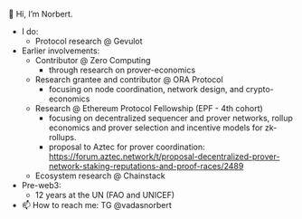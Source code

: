 👋 Hi, I’m Norbert.
- I do:
  - Protocol research @ Gevulot
- Earlier involvements:
  - Contributor @ Zero Computing
    - through research on prover-economics 
  - Research grantee and contributor @ ORA Protocol
    - focusing on node coordination, network design, and crypto-economics
  - Research @ Ethereum Protocol Fellowship (EPF - 4th cohort)
    - focusing on decentralized sequencer and prover networks, rollup economics and prover selection and incentive models for zk-rollups.
    - proposal to Aztec for prover coordination: https://forum.aztec.network/t/proposal-decentralized-prover-network-staking-reputations-and-proof-races/2489
  - Ecosystem research @ Chainstack
- Pre-web3:
    - 12 years at the UN (FAO and UNICEF)
- 📫 How to reach me: TG @vadasnorbert 
